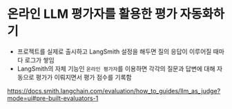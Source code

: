 # 온라인 LLM 평가자를 활용한 평가 자동화하기
- 프로젝트를 실제로 출시하고 LangSmith 설정을 해두면 질의 응답이 이루어질 때마다 로그가 쌓임
- LangSmith의 자체 기능인 `온라인 평가자`를 이용하면 각각의 질문과 답변에 대해 자동으로 평가가 이뤄지면서 평가 점수를 기록함

https://docs.smith.langchain.com/evaluation/how_to_guides/llm_as_judge?mode=ui#pre-built-evaluators-1
